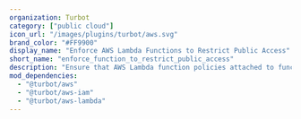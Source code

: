 ```yaml
---
organization: Turbot
category: ["public cloud"]
icon_url: "/images/plugins/turbot/aws.svg"
brand_color: "#FF9900"
display_name: "Enforce AWS Lambda Functions to Restrict Public Access"
short_name: "enforce_function_to_restrict_public_access"
description: "Ensure that AWS Lambda function policies attached to functions blocks public access."
mod_dependencies:
  - "@turbot/aws"
  - "@turbot/aws-iam"
  - "@turbot/aws-lambda"
---
```

